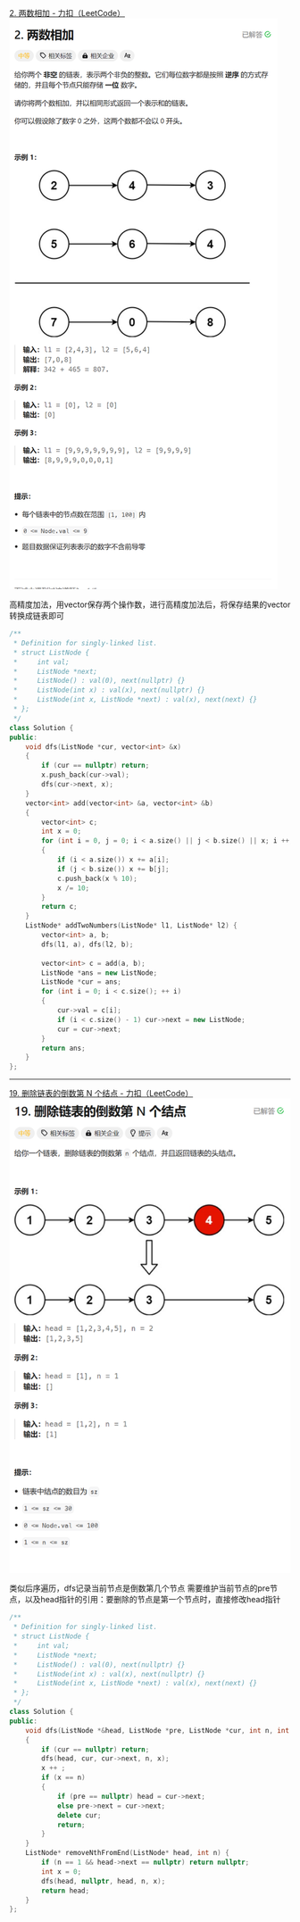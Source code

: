 [2. 两数相加 - 力扣（LeetCode）](https://leetcode.cn/problems/add-two-numbers/description/?envType=study-plan-v2&envId=top-100-liked)
![image.png](https://raw.githubusercontent.com/ren77281/pigco-image/main/img/202405051015433.png)

高精度加法，用vector保存两个操作数，进行高精度加法后，将保存结果的vector转换成链表即可
```cpp
/**
 * Definition for singly-linked list.
 * struct ListNode {
 *     int val;
 *     ListNode *next;
 *     ListNode() : val(0), next(nullptr) {}
 *     ListNode(int x) : val(x), next(nullptr) {}
 *     ListNode(int x, ListNode *next) : val(x), next(next) {}
 * };
 */
class Solution {
public:
    void dfs(ListNode *cur, vector<int> &x)
    {
        if (cur == nullptr) return;
        x.push_back(cur->val);
        dfs(cur->next, x);
    }
    vector<int> add(vector<int> &a, vector<int> &b)
    {
        vector<int> c;
        int x = 0;
        for (int i = 0, j = 0; i < a.size() || j < b.size() || x; i ++, j ++)
        {
            if (i < a.size()) x += a[i];
            if (j < b.size()) x += b[j];
            c.push_back(x % 10);
            x /= 10;
        }
        return c;
    }
    ListNode* addTwoNumbers(ListNode* l1, ListNode* l2) {
        vector<int> a, b;
        dfs(l1, a), dfs(l2, b);
        
        vector<int> c = add(a, b);
        ListNode *ans = new ListNode;
        ListNode *cur = ans;
        for (int i = 0; i < c.size(); ++ i)
        {
            cur->val = c[i];
            if (i < c.size() - 1) cur->next = new ListNode;
            cur = cur->next;
        }
        return ans;
    }
};
```
***
[19. 删除链表的倒数第 N 个结点 - 力扣（LeetCode）](https://leetcode.cn/problems/remove-nth-node-from-end-of-list/?envType=study-plan-v2&envId=top-100-liked)
![image.png](https://raw.githubusercontent.com/ren77281/pigco-image/main/img/202405051026131.png)

类似后序遍历，dfs记录当前节点是倒数第几个节点
需要维护当前节点的pre节点，以及head指针的引用：要删除的节点是第一个节点时，直接修改head指针

```cpp
/**
 * Definition for singly-linked list.
 * struct ListNode {
 *     int val;
 *     ListNode *next;
 *     ListNode() : val(0), next(nullptr) {}
 *     ListNode(int x) : val(x), next(nullptr) {}
 *     ListNode(int x, ListNode *next) : val(x), next(next) {}
 * };
 */
class Solution {
public:
    void dfs(ListNode *&head, ListNode *pre, ListNode *cur, int n, int &x)
    {
        if (cur == nullptr) return;
        dfs(head, cur, cur->next, n, x);
        x ++ ;
        if (x == n)
        {
            if (pre == nullptr) head = cur->next;
            else pre->next = cur->next;
            delete cur;
            return;
        }
    }
    ListNode* removeNthFromEnd(ListNode* head, int n) {
        if (n == 1 && head->next == nullptr) return nullptr;
        int x = 0;
        dfs(head, nullptr, head, n, x);
        return head;
    }
};
```